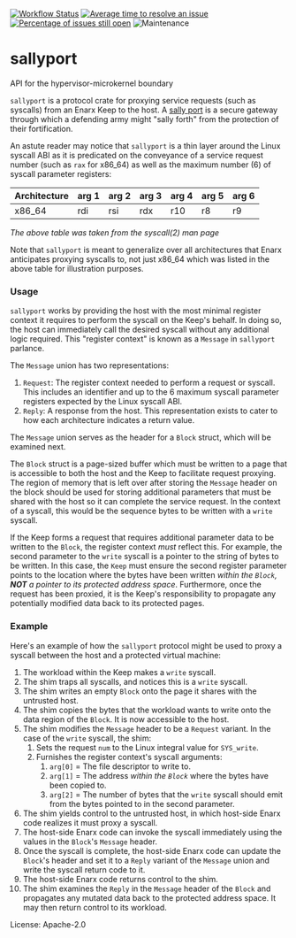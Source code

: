 [![Workflow Status](https://github.com/enarx/sallyport/workflows/test/badge.svg)](https://github.com/enarx/sallyport/actions?query=workflow%3A%22test%22)
[![Average time to resolve an issue](https://isitmaintained.com/badge/resolution/enarx/sallyport.svg)](https://isitmaintained.com/project/enarx/sallyport "Average time to resolve an issue")
[![Percentage of issues still open](https://isitmaintained.com/badge/open/enarx/sallyport.svg)](https://isitmaintained.com/project/enarx/sallyport "Percentage of issues still open")
![Maintenance](https://img.shields.io/badge/maintenance-activly--developed-brightgreen.svg)

# sallyport

API for the hypervisor-microkernel boundary

`sallyport` is a protocol crate for proxying service requests (such as syscalls) from an Enarx Keep
to the host. A [sally port](https://en.wikipedia.org/wiki/Sally_port) is a secure gateway through
which a defending army might "sally forth" from the protection of their fortification.

An astute reader may notice that `sallyport` is a thin layer around the Linux syscall ABI as it is
predicated on the conveyance of a service request number (such as `rax` for x86_64) as well as the
maximum number (6) of syscall parameter registers:

| Architecture | arg 1 | arg 2 | arg 3 | arg 4 | arg 5 | arg 6 |
| ------------ | ----- | ----- | ----- | ----- | ----- | ----- |
| x86_64       | rdi   | rsi   | rdx   | r10   | r8    | r9    |

_The above table was taken from the syscall(2) man page_

Note that `sallyport` is meant to generalize over all architectures that Enarx anticipates proxying
syscalls to, not just x86_64 which was listed in the above table for illustration purposes.

### Usage

`sallyport` works by providing the host with the most minimal register context it requires to
perform the syscall on the Keep's behalf. In doing so, the host can immediately call the desired
syscall without any additional logic required. This "register context" is known as a `Message` in
`sallyport` parlance.

The `Message` union has two representations:

1. `Request`: The register context needed to perform a request or syscall. This includes an identifier
and up to the 6 maximum syscall parameter registers expected by the Linux syscall ABI.
2. `Reply`: A response from the host. This representation exists to cater to how each architecture
indicates a return value.

The `Message` union serves as the header for a `Block` struct, which will be examined next.

The `Block` struct is a page-sized buffer which must be written to a page that is accessible
to both the host and the Keep to facilitate request proxying. The region of memory that is
left over after storing the `Message` header on the block should be used for storing additional
parameters that must be shared with the host so it can complete the service request. In the
context of a syscall, this would be the sequence bytes to be written with a `write` syscall.

If the Keep forms a request that requires additional parameter data to be written to the `Block`,
the register context _must_ reflect this. For example, the second parameter to the `write` syscall
is a pointer to the string of bytes to be written. In this case, the `Keep` must ensure the
second register parameter points to the location where the bytes have been written _within the `Block`,
**NOT** a pointer to its protected address space_. Furthermore, once the request has been proxied, it is
the Keep's responsibility to propagate any potentially modified data back to its protected pages.

### Example

Here's an example of how the `sallyport` protocol might be used to proxy a syscall between
the host and a protected virtual machine:

1. The workload within the Keep makes a `write` syscall.
1. The shim traps all syscalls, and notices this is a `write` syscall.
1. The shim writes an empty `Block` onto the page it shares with the untrusted host.
1. The shim copies the bytes that the workload wants to write onto the data region of the `Block`. It is now
accessible to the host.
1. The shim modifies the `Message` header to be a `Request` variant. In the case of the `write` syscall, the shim:
    1. Sets the request `num` to the Linux integral value for `SYS_write`.
    1. Furnishes the register context's syscall arguments:
        1. `arg[0]` = The file descriptor to write to.
        1. `arg[1]` = The address _within the `Block`_ where the bytes have been copied to.
        1. `arg[2]` = The number of bytes that the `write` syscall should emit from the bytes pointed to
        in the second parameter.
1. The shim yields control to the untrusted host, in which host-side Enarx code realizes it must proxy a syscall.
1. The host-side Enarx code can invoke the syscall immediately using the values in the `Block`'s `Message` header.
1. Once the syscall is complete, the host-side Enarx code can update the `Block`'s header and set it to a
`Reply` variant of the `Message` union and write the syscall return code to it.
1. The host-side Enarx code returns control to the shim.
1. The shim examines the `Reply` in the `Message` header of the `Block` and propagates any mutated data back to
the protected address space. It may then return control to its workload.

License: Apache-2.0
